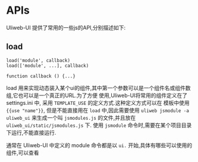 # APIs

Uliweb-UI 提供了常用的一些js的API,分别描述如下:

## load

```
load('module', callback)
load(['module', ...], callback)

function callback () {...}
```

load 用来实现动态装入某个ui的组件,其中第一个参数可以是一个组件名或组件数组,它也可以是一个真正的URL.为了方便
使用,Uliweb-UI将常用的组件定义在了 settings.ini 中, 采用 `TEMPLATE_USE` 的定义方式.这种定义方式可以在
模板中使用 `{{use "name"}}`, 但是不能直接用在 `load` 中,因此需要使用 `uliweb jsmodule -a uliweb_ui`
来生成一个叫 `jsmodules.js` 的文件,并且放在 `uliweb_ui/static/jsmodules.js` 下. 使用 `jsmodule` 
命令时,需要在某个项目目录下运行,不能直接运行.

通常在 Uliweb-UI 中定义的 module 命令都是以 `ui.` 开始,具体有哪些可以使用的组件,可以查看